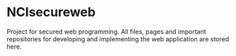 # NCIsecureweb
Project for secured web programming. All files, pages and important repositories for developing and implementing the web application are stored here.
